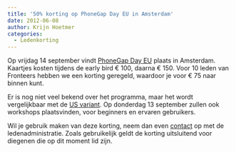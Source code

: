 ```yaml
---
title: '50% korting op PhoneGap Day EU in Amsterdam'
date: 2012-06-08
author: Krijn Hoetmer
categories:
  - Ledenkorting
---
```


Op vrijdag 14 september vindt [PhoneGap Day EU](http://pgday.phonegap.com/eu2012/) plaats in Amsterdam. Kaartjes kosten tijdens de early bird € 100, daarna € 150. Voor 10 leden van Fronteers hebben we een korting geregeld, waardoor je voor € 75 naar binnen kunt.

Er is nog niet veel bekend over het programma, maar het wordt vergelijkbaar met de [US variant](http://pgday.phonegap.com/us2012/). Op donderdag 13 september zullen ook workshops plaatsvinden, voor beginners en ervaren gebruikers.

Wil je gebruik maken van deze korting, neem dan even [contact](/contact) op met de ledenadministratie. Zoals gebruikelijk geldt de korting uitsluitend voor diegenen die op dit moment lid zijn.
